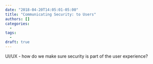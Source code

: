 ```yaml
---
date: "2018-04-20T14:05:01-05:00"
title: "Communicating Security: to Users"
authors: []
categories:
  - 
tags:
  - 
draft: true
---
```


UI/UX - how do we make sure security is part of the user experience?